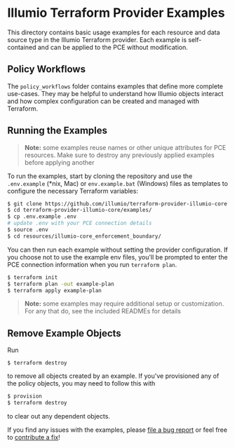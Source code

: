 # Illumio Terraform Provider Examples  

This directory contains basic usage examples for each resource and data source type in the Illumio Terraform provider. Each example is self-contained and can be applied to the PCE without modification.  

## Policy Workflows  

The `policy_workflows` folder contains examples that define more complete use-cases. They may be helpful to understand how Illumio objects interact and how complex configuration can be created and managed with Terraform.  

## Running the Examples  

> **Note:** some examples reuse names or other unique attributes for PCE resources. Make sure to destroy any previously applied examples before applying another  

To run the examples, start by cloning the repository and use the `.env.example` (*nix, Mac) or `env.example.bat` (Windows) files as templates to configure the necessary Terraform variables:  

```sh
$ git clone https://github.com/illumio/terraform-provider-illumio-core
$ cd terraform-provider-illumio-core/examples/
$ cp .env.example .env
# update .env with your PCE connection details
$ source .env
$ cd resources/illumio-core_enforcement_boundary/
```

You can then run each example without setting the provider configuration. If you choose not to use the example env files, you'll be prompted to enter the PCE connection information when you run `terraform plan`.  

```sh
$ terraform init
$ terraform plan -out example-plan
$ terraform apply example-plan
```

> **Note:** some examples may require additional setup or customization. For any that do, see the included READMEs for details  

## Remove Example Objects  

Run  

```
$ terraform destroy
```

to remove all objects created by an example. If you've provisioned any of the policy objects, you may need to follow this with  

```sh
$ provision
$ terraform destroy
```

to clear out any dependent objects.  

If you find any issues with the examples, please [file a bug report](https://github.com/illumio/terraform-provider-illumio-core/issues/new/choose) or feel free to [contribute a fix](../.github/CONTRIBUTING.md)!  

